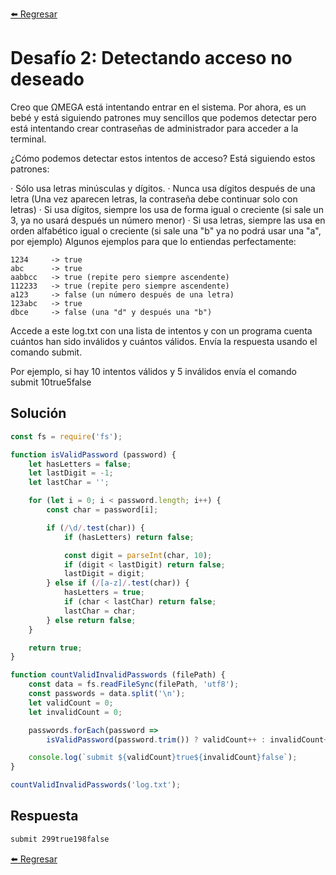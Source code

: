 [⬅️ Regresar](https://github.com/cosmoart/codember)

# Desafío 2: Detectando acceso no deseado

Creo que ΩMEGA está intentando entrar en el sistema. Por ahora, es un bebé y está siguiendo patrones muy sencillos que podemos detectar pero está intentando crear contraseñas de administrador para acceder a la terminal.

¿Cómo podemos detectar estos intentos de acceso? Está siguiendo estos patrones:

· Sólo usa letras minúsculas y dígitos.
· Nunca usa dígitos después de una letra (Una vez aparecen letras, la contraseña debe continuar solo con letras)
· Si usa dígitos, siempre los usa de forma igual o creciente (si sale un 3, ya no usará después un número menor)
· Si usa letras, siempre las usa en orden alfabético igual o creciente (si sale una "b" ya no podrá usar una "a", por ejemplo)
Algunos ejemplos para que lo entiendas perfectamente:

```
1234     -> true
abc      -> true
aabbcc   -> true (repite pero siempre ascendente)
112233   -> true (repite pero siempre ascendente)
a123     -> false (un número después de una letra)
123abc   -> true
dbce     -> false (una "d" y después una "b")
```

Accede a este log.txt con una lista de intentos y con un programa cuenta cuántos han sido inválidos y cuántos válidos. Envía la respuesta usando el comando submit.

Por ejemplo, si hay 10 intentos válidos y 5 inválidos envía el comando submit 10true5false



## Solución

```js
const fs = require('fs');

function isValidPassword (password) {
	let hasLetters = false;
	let lastDigit = -1;
	let lastChar = '';

	for (let i = 0; i < password.length; i++) {
		const char = password[i];

		if (/\d/.test(char)) {
			if (hasLetters) return false;

			const digit = parseInt(char, 10);
			if (digit < lastDigit) return false;
			lastDigit = digit;
		} else if (/[a-z]/.test(char)) {
			hasLetters = true;
			if (char < lastChar) return false;
			lastChar = char;
		} else return false;
	}

	return true;
}

function countValidInvalidPasswords (filePath) {
	const data = fs.readFileSync(filePath, 'utf8');
	const passwords = data.split('\n');
	let validCount = 0;
	let invalidCount = 0;

	passwords.forEach(password =>
		isValidPassword(password.trim()) ? validCount++ : invalidCount++);

	console.log(`submit ${validCount}true${invalidCount}false`);
}

countValidInvalidPasswords('log.txt');
```

## Respuesta

```bash
submit 299true198false
```

[⬅️ Regresar](https://github.com/cosmoart/codember)
